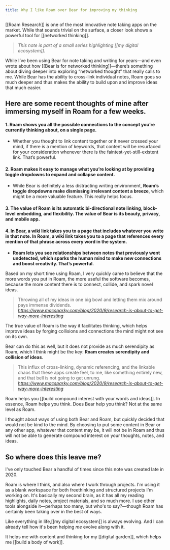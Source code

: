 ```yaml
---
title: Why I like Roam over Bear for improving my thinking
---
```

[[Roam Research]] is one of the most innovative note taking apps on the market. While that sounds trivial on the surface, a closer look shows a powerful tool for [[networked thinking]].

> *This note is part of a small series highlighting [[my digital ecosystem]].*

While I’ve been using Bear for note taking and writing for years—and even wrote about how [[Bear is for networked thinking]]—there’s something about diving deeper into exploring “networked thought” that really calls to me. While Bear has the ability to cross-link individual notes, Roam goes so much deeper and thus makes the ability to build upon and improve ideas that much easier.

## Here are some recent thoughts of mine after immersing myself in Roam for a few weeks.
#### 1. Roam shows you all the possible connections to the concept you’re currently thinking about, on a single page.
* Whether you thought to link content together or it never crossed your mind, if there is a mention of keywords, that content will be resurfaced for your consideration whenever there is the faintest-yet-still-existent link. That’s powerful.

#### 2. Roam makes it easy to manage what you’re looking at by providing toggle dropdowns to expand and collapse content.
* While Bear is definitely a less distracting writing environment, **Roam’s toggle dropdowns make dismissing irrelevant content a breeze**, which might be a more valuable feature. This really helps focus.

#### 3. The value of Roam is its automatic bi-directional note linking, block-level embedding, and flexibility. The value of Bear is its beauty, privacy, and mobile app.

#### 4. In Bear, a wiki link takes you to a page that includes whatever you write in that note. In Roam, a wiki link takes you to a page that references every mention of that phrase across every word in the system.
* **Roam lets you see relationships between notes that previously went undetected, which sparks the human mind to make new connections and boost creativity. That’s powerful.**

Based on my short time using Roam, I very quickly came to believe that the more words you put in Roam, the more useful the software becomes, because the more content there is to connect, collide, and spark novel ideas.

<blockquote class="quoteback" darkmode="" data-title="The%20Coming%20Research%20App%20Revolution%20%E2%80%94%20MacSparky" data-author="" cite="https://www.macsparky.com/blog/2020/9/research-is-about-to-get-way-more-interesting">
Throwing all of my ideas in one big bowl and letting them mix around pays immense dividends.
<footer><cite> <a href="https://www.macsparky.com/blog/2020/9/research-is-about-to-get-way-more-interesting">https://www.macsparky.com/blog/2020/9/research-is-about-to-get-way-more-interesting</a></cite></footer>
</blockquote><script note="" src="https://cdn.jsdelivr.net/gh/Blogger-Peer-Review/quotebacks@1/quoteback.js"></script>

The true value of Roam is the way it facilitates thinking, which helps improve ideas by forging collisions and connections the mind might not see on its own.

Bear can do this as well, but it does not provide as much serendipity as Roam, which I think might be the key: **Roam creates serendipity and collision of ideas**.

<blockquote class="quoteback" darkmode="" data-title="The%20Coming%20Research%20App%20Revolution%20%E2%80%94%20MacSparky" data-author="" cite="https://www.macsparky.com/blog/2020/9/research-is-about-to-get-way-more-interesting">
This influx of cross-linking, dynamic referencing, and the linkable chaos that these apps create feel, to me, like something entirely new, and that bell is not going to get unrung.
<footer><cite> <a href="https://www.macsparky.com/blog/2020/9/research-is-about-to-get-way-more-interesting">https://www.macsparky.com/blog/2020/9/research-is-about-to-get-way-more-interesting</a></cite></footer>
</blockquote><script note="" src="https://cdn.jsdelivr.net/gh/Blogger-Peer-Review/quotebacks@1/quoteback.js"></script>

Roam helps you [[build compound interest with your words and ideas]]. In essence, Roam helps you think. Does Bear help you think? Not at the same level as Roam.

I thought about ways of using both Bear and Roam, but quickly decided that would not be kind to the mind. By choosing to put some content in Bear or any other app, whatever that content may be, it will not be in Roam and thus will not be able to generate compound interest on your thoughts, notes, and ideas.

## So where does this leave me?

I've only touched Bear a handful of times since this note was created late in 2020.

Roam is where I think, and also where I work through projects. I'm using it as a blank workspace for both freethinking and structured projects I'm working on. It's basically my second brain, as it has all my reading highlights, daily notes, project materials, and so much more. I use other tools alongside it—perhaps too many, but who's to say?—though Roam has certainly been taking over in the best of ways.

Like everything in life,[[my digital ecosystem]] is always evolving. And I can already tell how it's been helping *me* evolve along with it.

It helps me with content and thinking for my [[digital garden]], which helps me [[build a body of work]].